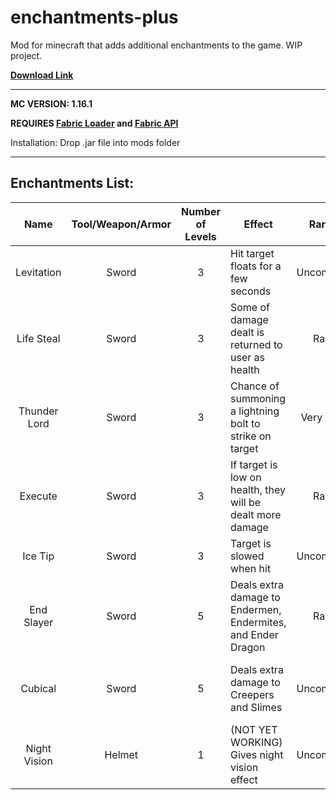 # enchantments-plus
Mod for minecraft that adds additional enchantments to the game. WIP project.

**[Download Link](https://github.com/therobdog7/enchantments-plus/releases/download/1.0.0/enchantments-plus-1.0.0.jar "Download")**

---

**MC VERSION: 1.16.1**

**REQUIRES [Fabric Loader](https://fabricmc.net/use/ "Fabric Download") and [Fabric API](https://www.curseforge.com/minecraft/mc-mods/fabric-api)**

Installation: Drop .jar file into mods folder

---

## Enchantments List:

| Name          | Tool/Weapon/Armor  | Number of Levels  | Effect                                                       | Rarity          | Notes |
|:-------------:|:------------------:|:-----------------:|--------------------------------------------------------------|:---------------:|-------|
| Levitation    | Sword              | 3                 | Hit target floats for a few seconds                          | Uncommon        | |
| Life Steal    | Sword              | 3                 | Some of damage dealt is returned to user as health           | Rare            | |
| Thunder Lord  | Sword              | 3                 | Chance of summoning a lightning bolt to strike on target     | Very Rare       | |
| Execute       | Sword              | 3                 | If target is low on health, they will be dealt more damage   | Rare            | |
| Ice Tip       | Sword              | 3                 | Target is slowed when hit                                    | Uncommon        | |
| End Slayer    | Sword              | 5                 | Deals extra damage to Endermen, Endermites, and Ender Dragon | Rare            | Cannot be equipped with other damage enchantment|
| Cubical       | Sword              | 5                 | Deals extra damage to Creepers and Slimes                    | Uncommon        | Cannot be equipped with other damage enchantment |
| Night Vision  | Helmet             | 1                 | (NOT YET WORKING) Gives night vision effect                  | Uncommon        | |

